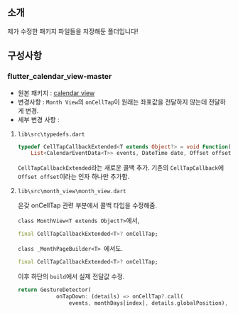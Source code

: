 ## 소개
제가 수정한 패키지 파일들을 저장해둔 폴더입니다!

## 구성사항
### flutter_calendar_view-master
- 원본 패키지 : [calendar view](https://pub.dev/packages/calendar_view)  
- 변경사항 : `Month View`의 `onCellTap`이 원래는 좌표값을 전달하지 않는데 전달하게 변경.  
- 세부 변경 사항 : 

1. `lib\src\typedefs.dart`
    ```dart
    typedef CellTapCallbackExtended<T extends Object?> = void Function(
        List<CalendarEventData<T>> events, DateTime date, Offset offset);
    ```
    `CellTapCallbackExtended`라는 새로운 콜백 추가. 기존의 `CellTapCallback`에 `Offset offset`이라는 인자 하나만 추가함.

2. `lib\src\month_view\month_view.dart`  

    온갖 onCellTap 관련 부분에서 콜백 타입을 수정해줌.  

    `class MonthView<T extends Object?>`에서, 
    ```dart
    final CellTapCallbackExtended<T>? onCellTap;
    ```

    `class _MonthPageBuilder<T> `에서도.
    ```dart
    final CellTapCallbackExtended<T>? onCellTap;
    ```

    이후 하단의 `build`에서 실제 전달값 수정.
    ```dart
    return GestureDetector(
                onTapDown: (details) => onCellTap?.call(
                    events, monthDays[index], details.globalPosition),
    ```